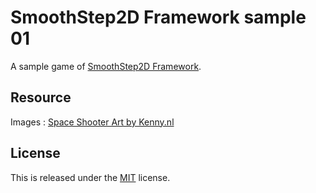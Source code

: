 # SmoothStep2D Framework sample 01

A sample game of [SmoothStep2D Framework](http://ss2d.wordpress.com).


## Resource

Images : [Space Shooter Art by Kenny.nl](http://opengameart.org/content/space-shooter-art)

## License

This is released under the [MIT](http://opensource.org/licenses/MIT) license.



